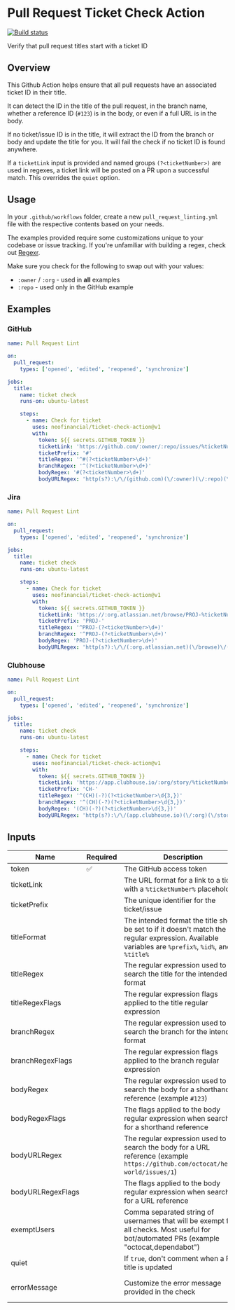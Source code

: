 # Pull Request Ticket Check Action

[![Build status](https://github.com/neofinancial/ticket-check-action/workflows/CI/badge.svg)](https://github.com/neofinancial/ticket-check-action/actions)

Verify that pull request titles start with a ticket ID

## Overview

This Github Action helps ensure that all pull requests have an associated ticket ID in their title.

It can detect the ID in the title of the pull request, in the branch name, whether a reference ID (`#123`) is in the body, or even if a full URL is in the body.

If no ticket/issue ID is in the title, it will extract the ID from the branch or body and update the title for you. It will fail the check if no ticket ID is found anywhere.

If a `ticketLink` input is provided and named groups `(?<ticketNumber>)` are used in regexes, a ticket link will be posted on a PR upon a successful match. This overrides the `quiet` option.

## Usage

In your `.github/workflows` folder, create a new `pull_request_linting.yml` file with the respective contents based on your needs.

The examples provided require some customizations unique to your codebase or issue tracking. If you're unfamiliar with building a regex, check out [Regexr](https://regexr.com/).

Make sure you check for the following to swap out with your values:

- `:owner` / `:org` - used in **all** examples
- `:repo` - used only in the GitHub example

## Examples

### GitHub

```yml
name: Pull Request Lint

on:
  pull_request:
    types: ['opened', 'edited', 'reopened', 'synchronize']

jobs:
  title:
    name: ticket check
    runs-on: ubuntu-latest

    steps:
      - name: Check for ticket
        uses: neofinancial/ticket-check-action@v1
        with:
          token: ${{ secrets.GITHUB_TOKEN }}
          ticketLink: 'https://github.com/:owner/:repo/issues/%ticketNumber%'
          ticketPrefix: '#'
          titleRegex: '^#(?<ticketNumber>\d+)'
          branchRegex: '^(?<ticketNumber>\d+)'
          bodyRegex: '#(?<ticketNumber>\d+)'
          bodyURLRegex: 'http(s?):\/\/(github.com)(\/:owner)(\/:repo)(\/issues)\/(?<ticketNumber>\d+)'
```

### Jira

```yml
name: Pull Request Lint

on:
  pull_request:
    types: ['opened', 'edited', 'reopened', 'synchronize']

jobs:
  title:
    name: ticket check
    runs-on: ubuntu-latest

    steps:
      - name: Check for ticket
        uses: neofinancial/ticket-check-action@v1
        with:
          token: ${{ secrets.GITHUB_TOKEN }}
          ticketLink: 'https://:org.atlassian.net/browse/PROJ-%ticketNumber%'
          ticketPrefix: 'PROJ-'
          titleRegex: '^PROJ-(?<ticketNumber>\d+)'
          branchRegex: '^PROJ-(?<ticketNumber>\d+)'
          bodyRegex: 'PROJ-(?<ticketNumber>\d+)'
          bodyURLRegex: 'http(s?):\/\/(:org.atlassian.net)(\/browse)\/(PROJ\-)(?<ticketNumber>\d+)'
```

### Clubhouse

```yml
name: Pull Request Lint

on:
  pull_request:
    types: ['opened', 'edited', 'reopened', 'synchronize']

jobs:
  title:
    name: ticket check
    runs-on: ubuntu-latest

    steps:
      - name: Check for ticket
        uses: neofinancial/ticket-check-action@v1
        with:
          token: ${{ secrets.GITHUB_TOKEN }}
          ticketLink: 'https://app.clubhouse.io/:org/story/%ticketNumber%'
          ticketPrefix: 'CH-'
          titleRegex: '^(CH)(-?)(?<ticketNumber>\d{3,})'
          branchRegex: '^(CH)(-?)(?<ticketNumber>\d{3,})'
          bodyRegex: '(CH)(-?)(?<ticketNumber>\d{3,})'
          bodyURLRegex: 'http(s?):\/\/(app.clubhouse.io)(\/:org)(\/story)\/(?<ticketNumber>\d+)'
```

</details>

## Inputs

| Name              | Required | Description                                                                                                                                          | default                                       |
| ----------------- | -------- | ---------------------------------------------------------------------------------------------------------------------------------------------------- | --------------------------------------------- |
| token             | ✅       | The GitHub access token                                                                                                                              |                                               |
| ticketLink        |          | The URL format for a link to a ticket with a `%ticketNumber%` placeholder                                                                            |                                               |
| ticketPrefix      |          | The unique identifier for the ticket/issue                                                                                                           |                                               |
| titleFormat       |          | The intended format the title should be set to if it doesn't match the regular expression. Available variables are `%prefix%`, `%id%`, and `%title%` | %prefix%%id%: %title%                         |
| titleRegex        |          | The regular expression used to search the title for the intended format                                                                              | ^(CH)(-?)(?<ticketNumber>\d{3,})              |
| titleRegexFlags   |          | The regular expression flags applied to the title regular expression                                                                                 | gi                                            |
| branchRegex       |          | The regular expression used to search the branch for the intended format                                                                             | ^(CH)(-?)(?<ticketNumber>\d{3,})              |
| branchRegexFlags  |          | The regular expression flags applied to the branch regular expression                                                                                | gi                                            |
| bodyRegex         |          | The regular expression used to search the body for a shorthand reference (example `#123`)                                                            | (CH)(-?)(?<ticketNumber>\d{3,})               |
| bodyRegexFlags    |          | The flags applied to the body regular expression when searching for a shorthand reference                                                            | gim                                           |
| bodyURLRegex      |          | The regular expression used to search the body for a URL reference (example `https://github.com/octocat/hello-world/issues/1`)                       |                                               |
| bodyURLRegexFlags |          | The flags applied to the body regular expression when searching for a URL reference                                                                  | gim                                           |
| exemptUsers       |          | Comma separated string of usernames that will be exempt from all checks. Most useful for bot/automated PRs (example "octocat,dependabot")            |                                               |
| quiet             |          | If `true`, don't comment when a PR title is updated                                                                                                  | true                                          |
| errorMessage      |          | Customize the error message provided in the check                                                                                                    | No ticket was referenced in this pull request |
